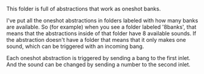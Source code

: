 This folder is full of abstractions that work as oneshot banks.

I've put all the oneshot abstractions in folders labeled with how many banks are available. So (for example) when you see a folder labeled '8banks', that means that the abstractions inside of that folder have 8 available sounds. If the abstraction doesn't have a folder that means that it only makes one sound, which can be triggered with an incoming bang.

Each oneshot abstraction is triggered by sending a bang to the first inlet. And the sound can be changed by sending a number to the second inlet.